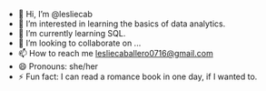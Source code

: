 - 👋 Hi, I’m @lesliecab
- 👀 I’m interested in learning the basics of data analytics.
- 🌱 I’m currently learning SQL.
- 💞️ I’m looking to collaborate on ...
- 📫 How to reach me lesliecaballero0716@gmail.com
- 😄 Pronouns: she/her
- ⚡ Fun fact: I can read a romance book in one day, if I wanted to.

<!---
lesliecab/lesliecab is a ✨ special ✨ repository because its `README.md` (this file) appears on your GitHub profile.
You can click the Preview link to take a look at your changes.
--->
